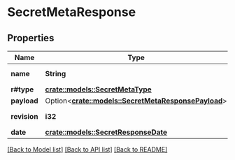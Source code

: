 # SecretMetaResponse

## Properties

Name | Type | Description | Notes
------------ | ------------- | ------------- | -------------
**name** | **String** | Project name | 
**r#type** | [**crate::models::SecretMetaType**](SecretMetaType.md) |  | 
**payload** | Option<[**crate::models::SecretMetaResponsePayload**](SecretMetaResponse_payload.md)> |  | [optional]
**revision** | **i32** | Secret revision | 
**date** | [**crate::models::SecretResponseDate**](SecretResponse_date.md) |  | 

[[Back to Model list]](../README.md#documentation-for-models) [[Back to API list]](../README.md#documentation-for-api-endpoints) [[Back to README]](../README.md)


